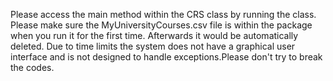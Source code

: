 Please access the main method within the CRS class by running the class.
Please make sure the MyUniversityCourses.csv file is within the package when you run it for the first time. Afterwards it would be automatically deleted.
Due to time limits the system does not have a graphical user interface and is not designed to handle exceptions.Please don't try to break the codes. 